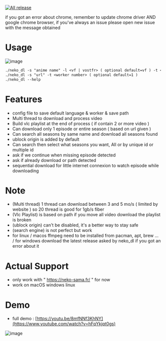 [![All release](https://github.com/PsykoDev/neko_sama_downloader/actions/workflows/rust.yml/badge.svg)](https://github.com/PsykoDev/neko_sama_downloader/actions/workflows/rust.yml)

if you got an error about chrome, remember to update chrome driver AND google chrome browser, if you've always an issue please open new issue with the message obtained
# Usage

![image](https://cdn.discordapp.com/attachments/762788506040795239/1257757464581898351/Screenshot_2024-07-02_at_19.59.04.png?ex=6685916b&is=66843feb&hm=3caa308e8b6b2ba55d904f32b6b3c1ae3cdf31037797f823ca44bb72ce040730&)

```txt
./neko_dl -s "anime name" -l <vf | vostfr> ( optional default=vf ) -t <worker number> ( optional default=1 )
./neko_dl -s "url" -t <worker number> ( optional default=1 )
./neko_dl --help
```

# Features

- config file to save default language & worker & save path
- Multi thread to download and process video
- Build vlc playlist at the end of process ( if contain 2 or more video )
- Can download only 1 episode or entire season ( based on url given )
- Can search all seasons by same name and download all seasons found
- ublock origin is added by default
- Can search then select what seasons you want, All or by unique id or multiple id
- ask if we continue when missing episode detected
- ask if already download or path detected 
- sequential download for little internet connexion to watch episode while downloading

# Note

- (Multi thread) 1 thread can download between 3 and 5 mo/s ( limited by website ) so 20 thread is good for 1gb/s fiber
- (Vlc Playlist) is based on path if you move all video download the playlist is broken
- (ublock origin) can't be disabled, it's a better way to stay safe
- (search engine) is not perfect but work
- for linux / macos ffmpeg need to be installed from pacman, apt, brew ... / for windows download the latest release asked by neko_dl if you got an error about it

# Actual Support

- only work with " https://neko-sama.fr/ " for now
- work on macOS windows linux

# Demo

- full demo : [https://youtu.be/8mfNNf3KhNY](https://www.youtube.com/watch?v=hFqYkjqt0gs)

![image](https://github.com/PsykoDev/neko_sama_downloader/assets/45910905/21c40853-f1fe-4c5c-9a25-9dab00e2f31d)
